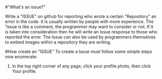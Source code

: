 #"What's an issue?"

Write a "ISSUE" on github for reporting who wrote a certain "Repository" an error in the code. It is usually written by people with more experience. The 'Issue is like a comment, the programmer may want to consider or not. If it is taken into consideration then he will write an Issue response to those who reported the error.
The Issue can also be used by programmers themselves to embed images within a repository they are writing.

#How create an "ISSUE"
To create a Issue must follow some simple steps now enumerate:



1) In the top right corner of any page, click your profile photo, then click Your profile.


